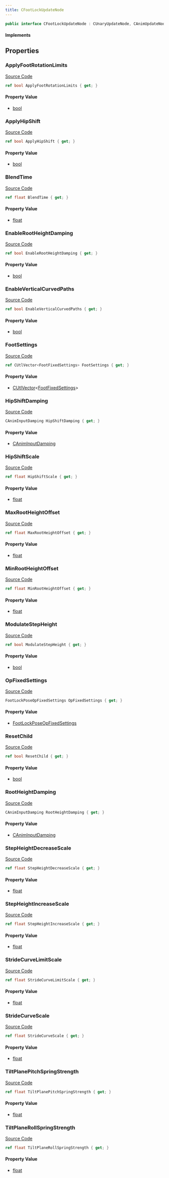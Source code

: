 ```yaml
---
title: CFootLockUpdateNode
---
```


```csharp
public interface CFootLockUpdateNode : CUnaryUpdateNode, CAnimUpdateNodeBase, ISchemaClass<CAnimUpdateNodeBase>, ISchemaClass<CUnaryUpdateNode>, ISchemaClass<CFootLockUpdateNode>, ISchemaField, ISchemaClass, INativeHandle
```

#### Implements

## Properties

### ApplyFootRotationLimits

[Source Code](https://github.com/swiftly-solution/swiftlys2/blob/main/managed/src/SwiftlyS2.Generated/Schemas/Interfaces/CFootLockUpdateNode.cs#L45)

```csharp
ref bool ApplyFootRotationLimits { get; }
```

#### Property Value

- [bool](https://learn.microsoft.com/dotnet/api/system.boolean)

### ApplyHipShift

[Source Code](https://github.com/swiftly-solution/swiftlys2/blob/main/managed/src/SwiftlyS2.Generated/Schemas/Interfaces/CFootLockUpdateNode.cs#L47)

```csharp
ref bool ApplyHipShift { get; }
```

#### Property Value

- [bool](https://learn.microsoft.com/dotnet/api/system.boolean)

### BlendTime

[Source Code](https://github.com/swiftly-solution/swiftlys2/blob/main/managed/src/SwiftlyS2.Generated/Schemas/Interfaces/CFootLockUpdateNode.cs#L35)

```csharp
ref float BlendTime { get; }
```

#### Property Value

- [float](https://learn.microsoft.com/dotnet/api/system.single)

### EnableRootHeightDamping

[Source Code](https://github.com/swiftly-solution/swiftlys2/blob/main/managed/src/SwiftlyS2.Generated/Schemas/Interfaces/CFootLockUpdateNode.cs#L55)

```csharp
ref bool EnableRootHeightDamping { get; }
```

#### Property Value

- [bool](https://learn.microsoft.com/dotnet/api/system.boolean)

### EnableVerticalCurvedPaths

[Source Code](https://github.com/swiftly-solution/swiftlys2/blob/main/managed/src/SwiftlyS2.Generated/Schemas/Interfaces/CFootLockUpdateNode.cs#L53)

```csharp
ref bool EnableVerticalCurvedPaths { get; }
```

#### Property Value

- [bool](https://learn.microsoft.com/dotnet/api/system.boolean)

### FootSettings

[Source Code](https://github.com/swiftly-solution/swiftlys2/blob/main/managed/src/SwiftlyS2.Generated/Schemas/Interfaces/CFootLockUpdateNode.cs#L19)

```csharp
ref CUtlVector<FootFixedSettings> FootSettings { get; }
```

#### Property Value

- [CUtlVector](/docs/api/-1)<[FootFixedSettings](/docs/api/shared/schemadefinitions/footfixedsettings)>

### HipShiftDamping

[Source Code](https://github.com/swiftly-solution/swiftlys2/blob/main/managed/src/SwiftlyS2.Generated/Schemas/Interfaces/CFootLockUpdateNode.cs#L21)

```csharp
CAnimInputDamping HipShiftDamping { get; }
```

#### Property Value

- [CAnimInputDamping](/docs/api/shared/schemadefinitions/caniminputdamping)

### HipShiftScale

[Source Code](https://github.com/swiftly-solution/swiftlys2/blob/main/managed/src/SwiftlyS2.Generated/Schemas/Interfaces/CFootLockUpdateNode.cs#L33)

```csharp
ref float HipShiftScale { get; }
```

#### Property Value

- [float](https://learn.microsoft.com/dotnet/api/system.single)

### MaxRootHeightOffset

[Source Code](https://github.com/swiftly-solution/swiftlys2/blob/main/managed/src/SwiftlyS2.Generated/Schemas/Interfaces/CFootLockUpdateNode.cs#L37)

```csharp
ref float MaxRootHeightOffset { get; }
```

#### Property Value

- [float](https://learn.microsoft.com/dotnet/api/system.single)

### MinRootHeightOffset

[Source Code](https://github.com/swiftly-solution/swiftlys2/blob/main/managed/src/SwiftlyS2.Generated/Schemas/Interfaces/CFootLockUpdateNode.cs#L39)

```csharp
ref float MinRootHeightOffset { get; }
```

#### Property Value

- [float](https://learn.microsoft.com/dotnet/api/system.single)

### ModulateStepHeight

[Source Code](https://github.com/swiftly-solution/swiftlys2/blob/main/managed/src/SwiftlyS2.Generated/Schemas/Interfaces/CFootLockUpdateNode.cs#L49)

```csharp
ref bool ModulateStepHeight { get; }
```

#### Property Value

- [bool](https://learn.microsoft.com/dotnet/api/system.boolean)

### OpFixedSettings

[Source Code](https://github.com/swiftly-solution/swiftlys2/blob/main/managed/src/SwiftlyS2.Generated/Schemas/Interfaces/CFootLockUpdateNode.cs#L17)

```csharp
FootLockPoseOpFixedSettings OpFixedSettings { get; }
```

#### Property Value

- [FootLockPoseOpFixedSettings](/docs/api/shared/schemadefinitions/footlockposeopfixedsettings)

### ResetChild

[Source Code](https://github.com/swiftly-solution/swiftlys2/blob/main/managed/src/SwiftlyS2.Generated/Schemas/Interfaces/CFootLockUpdateNode.cs#L51)

```csharp
ref bool ResetChild { get; }
```

#### Property Value

- [bool](https://learn.microsoft.com/dotnet/api/system.boolean)

### RootHeightDamping

[Source Code](https://github.com/swiftly-solution/swiftlys2/blob/main/managed/src/SwiftlyS2.Generated/Schemas/Interfaces/CFootLockUpdateNode.cs#L23)

```csharp
CAnimInputDamping RootHeightDamping { get; }
```

#### Property Value

- [CAnimInputDamping](/docs/api/shared/schemadefinitions/caniminputdamping)

### StepHeightDecreaseScale

[Source Code](https://github.com/swiftly-solution/swiftlys2/blob/main/managed/src/SwiftlyS2.Generated/Schemas/Interfaces/CFootLockUpdateNode.cs#L31)

```csharp
ref float StepHeightDecreaseScale { get; }
```

#### Property Value

- [float](https://learn.microsoft.com/dotnet/api/system.single)

### StepHeightIncreaseScale

[Source Code](https://github.com/swiftly-solution/swiftlys2/blob/main/managed/src/SwiftlyS2.Generated/Schemas/Interfaces/CFootLockUpdateNode.cs#L29)

```csharp
ref float StepHeightIncreaseScale { get; }
```

#### Property Value

- [float](https://learn.microsoft.com/dotnet/api/system.single)

### StrideCurveLimitScale

[Source Code](https://github.com/swiftly-solution/swiftlys2/blob/main/managed/src/SwiftlyS2.Generated/Schemas/Interfaces/CFootLockUpdateNode.cs#L27)

```csharp
ref float StrideCurveLimitScale { get; }
```

#### Property Value

- [float](https://learn.microsoft.com/dotnet/api/system.single)

### StrideCurveScale

[Source Code](https://github.com/swiftly-solution/swiftlys2/blob/main/managed/src/SwiftlyS2.Generated/Schemas/Interfaces/CFootLockUpdateNode.cs#L25)

```csharp
ref float StrideCurveScale { get; }
```

#### Property Value

- [float](https://learn.microsoft.com/dotnet/api/system.single)

### TiltPlanePitchSpringStrength

[Source Code](https://github.com/swiftly-solution/swiftlys2/blob/main/managed/src/SwiftlyS2.Generated/Schemas/Interfaces/CFootLockUpdateNode.cs#L41)

```csharp
ref float TiltPlanePitchSpringStrength { get; }
```

#### Property Value

- [float](https://learn.microsoft.com/dotnet/api/system.single)

### TiltPlaneRollSpringStrength

[Source Code](https://github.com/swiftly-solution/swiftlys2/blob/main/managed/src/SwiftlyS2.Generated/Schemas/Interfaces/CFootLockUpdateNode.cs#L43)

```csharp
ref float TiltPlaneRollSpringStrength { get; }
```

#### Property Value

- [float](https://learn.microsoft.com/dotnet/api/system.single)

